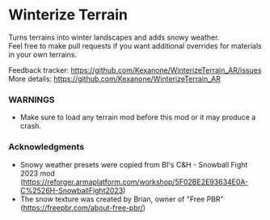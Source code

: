 # Winterize Terrain

Turns terrains into winter landscapes and adds snowy weather.</br>
Feel free to make pull requests if you want additional overrides for materials in your own terrains.

Feedback tracker: https://github.com/Kexanone/WinterizeTerrain_AR/issues</br>
More details: https://github.com/Kexanone/WinterizeTerrain_AR

### WARNINGS
- Make sure to load any terrain mod before this mod or it may produce a crash.

### Acknowledgments

- Snowy weather presets were copied from BI's C&H - Snowball Fight 2023 mod (https://reforger.armaplatform.com/workshop/5F02BE2E93634E0A-C%2526H-SnowballFight2023)
- The snow texture was created by Brian, owner of "Free PBR" (https://freepbr.com/about-free-pbr/)
